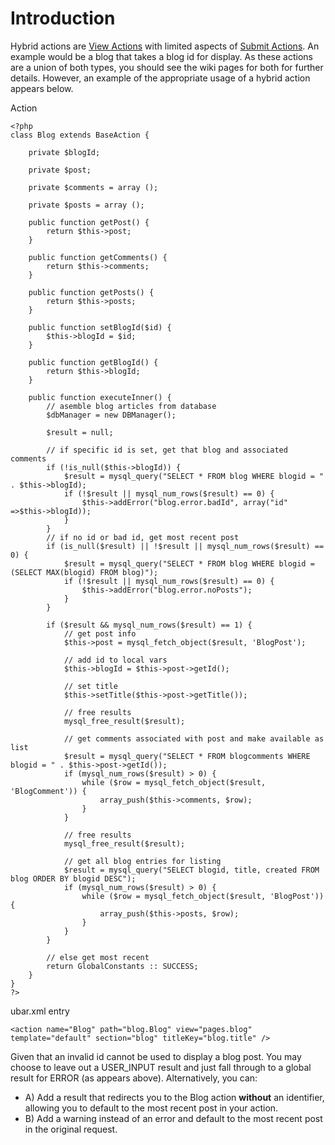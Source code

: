 # Introduction #

Hybrid actions are [View Actions](ViewActions.md) with limited aspects of [Submit Actions](SubmitActions.md). An example would be a blog that takes a blog id for display. As these actions are a union of both types, you should see the wiki pages for both for further details. However, an example of the appropriate usage of a hybrid action appears below.

Action
```
<?php
class Blog extends BaseAction {

    private $blogId;

    private $post;

    private $comments = array ();

    private $posts = array ();

    public function getPost() {
        return $this->post;
    }

    public function getComments() {
        return $this->comments;
    }

    public function getPosts() {
        return $this->posts;
    }

    public function setBlogId($id) {
        $this->blogId = $id;
    }

    public function getBlogId() {
        return $this->blogId;
    }

    public function executeInner() {
        // asemble blog articles from database
        $dbManager = new DBManager();

        $result = null;

        // if specific id is set, get that blog and associated comments
        if (!is_null($this->blogId)) {
            $result = mysql_query("SELECT * FROM blog WHERE blogid = " . $this->blogId);
            if (!$result || mysql_num_rows($result) == 0) {
                $this->addError("blog.error.badId", array("id" =>$this->blogId));
            }
        }
        // if no id or bad id, get most recent post
        if (is_null($result) || !$result || mysql_num_rows($result) == 0) {
            $result = mysql_query("SELECT * FROM blog WHERE blogid = (SELECT MAX(blogid) FROM blog)");
            if (!$result || mysql_num_rows($result) == 0) {
                $this->addError("blog.error.noPosts");
            }
        }

        if ($result && mysql_num_rows($result) == 1) {
            // get post info
            $this->post = mysql_fetch_object($result, 'BlogPost');

            // add id to local vars
            $this->blogId = $this->post->getId();

            // set title
            $this->setTitle($this->post->getTitle());

            // free results
            mysql_free_result($result);

            // get comments associated with post and make available as list
            $result = mysql_query("SELECT * FROM blogcomments WHERE blogid = " . $this->post->getId());
            if (mysql_num_rows($result) > 0) {
                while ($row = mysql_fetch_object($result, 'BlogComment')) {
                    array_push($this->comments, $row);
                }
            }

            // free results
            mysql_free_result($result);

            // get all blog entries for listing
            $result = mysql_query("SELECT blogid, title, created FROM blog ORDER BY blogid DESC");
            if (mysql_num_rows($result) > 0) {
                while ($row = mysql_fetch_object($result, 'BlogPost')) {
                    array_push($this->posts, $row);
                }
            }
        }

        // else get most recent
        return GlobalConstants :: SUCCESS;
    }
}
?>
```

ubar.xml entry
```
<action name="Blog" path="blog.Blog" view="pages.blog" template="default" section="blog" titleKey="blog.title" />
```
Given that an invalid id cannot be used to display a blog post. You may choose to leave out a USER\_INPUT result and just fall through to a global result for ERROR (as appears above). Alternatively, you can:
  * A) Add a result that redirects you to the Blog action **without** an identifier, allowing you to default to the most recent post in your action.
  * B) Add a warning instead of an error and default to the most recent post in the original request.